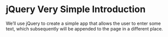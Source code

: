 # jQuery Very Simple Introduction

We’ll use jQuery to create a simple app that allows the user to
enter some text, which subsequently will be appended to the page
in a different place. 

